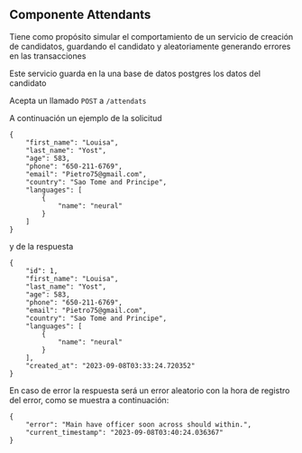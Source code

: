 ## Componente Attendants

Tiene como propósito simular el comportamiento de un servicio de creación de candidatos, guardando el candidato y aleatoriamente generando errores en las transacciones

Este servicio guarda en la una base de datos postgres los datos del candidato

Acepta un llamado `POST` a `/attendats`

A continuación un ejemplo de la solicitud
```
{
    "first_name": "Louisa",
    "last_name": "Yost",
    "age": 583,
    "phone": "650-211-6769",
    "email": "Pietro75@gmail.com",
    "country": "Sao Tome and Principe",
    "languages": [
        {
            "name": "neural"
        }
    ]
}
```

y de la respuesta

```
{
    "id": 1,
    "first_name": "Louisa",
    "last_name": "Yost",
    "age": 583,
    "phone": "650-211-6769",
    "email": "Pietro75@gmail.com",
    "country": "Sao Tome and Principe",
    "languages": [
        {
            "name": "neural"
        }
    ],
    "created_at": "2023-09-08T03:33:24.720352"
}
```

En caso de error la respuesta será un error aleatorio con la hora de registro del error, como se muestra a continuación:

```
{
    "error": "Main have officer soon across should within.",
    "current_timestamp": "2023-09-08T03:40:24.036367"
}
```